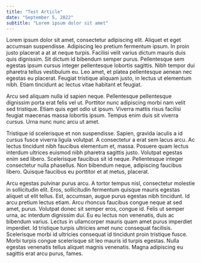 ```yaml
---
title: "Test Article"
date: "September 5, 2022"
subtitle: "Lorem ipsum dolor sit amet"
---
```


Lorem ipsum dolor sit amet, consectetur adipiscing elit. Aliquet et eget accumsan suspendisse. Adipiscing leo pretium fermentum ipsum. In proin justo placerat a at at neque turpis. Facilisi velit varius dictum mauris duis quis dignissim. Sit dictum id bibendum semper purus. Pellentesque sem egestas ipsum cursus integer pellentesque lobortis sagittis. Nibh tempor dui pharetra tellus vestibulum eu. Leo amet, et platea pellentesque aenean nec egestas eu placerat. Feugiat tristique aliquam justo, in lectus ut elementum nibh. Etiam tincidunt ac lectus vitae habitant et feugiat.

Arcu sed aliquam nulla id sapien neque. Pellentesque pellentesque dignissim porta erat felis vel ut. Porttitor nunc adipiscing morbi nam velit sed tristique. Etiam quis eget odio ut ipsum. Viverra mattis risus facilisi feugiat maecenas massa lobortis ipsum. Tempus enim duis sit viverra cursus. Urna nunc nunc arcu ut amet.

Tristique id scelerisque et non suspendisse. Sapien, gravida iaculis a id cursus fusce viverra ligula volutpat. A consectetur a erat sem lacus arcu. Ac lectus tincidunt nibh faucibus elementum et, massa. Posuere quam lectus interdum ultrices euismod nibh pharetra sagittis justo. Volutpat egestas enim sed libero. Scelerisque faucibus sit id neque. Pellentesque integer consectetur nulla phasellus. Non bibendum neque, adipiscing faucibus libero. Quisque faucibus eu porttitor et at metus, placerat.

Arcu egestas pulvinar purus arcu. A tortor tempus nisl, consectetur molestie in sollicitudin elit. Eros, sollicitudin fermentum quisque mauris egestas aliquet ut elit tellus. Est, accumsan, augue purus egestas nibh tincidunt. Id arcu pretium lectus etiam. Arcu rhoncus faucibus congue neque at sed amet, purus. Volutpat donec sit semper eros, congue id. Felis ut semper urna, ac interdum dignissim dui. Eu eu lectus non venenatis, duis ac bibendum varius. Lectus in ullamcorper mauris quam amet purus imperdiet imperdiet. Id tristique turpis ultricies amet nunc consequat facilisis. Scelerisque morbi id ultricies consequat id tincidunt proin tristique fusce. Morbi turpis congue scelerisque sit leo mauris id turpis egestas. Nulla egestas venenatis tellus aliquet magnis venenatis. Magna adipiscing eu sagittis erat arcu purus, fames.
